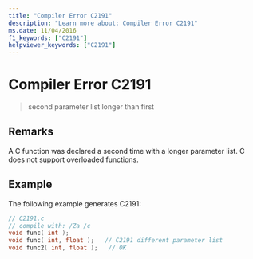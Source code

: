 ```yaml
---
title: "Compiler Error C2191"
description: "Learn more about: Compiler Error C2191"
ms.date: 11/04/2016
f1_keywords: ["C2191"]
helpviewer_keywords: ["C2191"]
---
```

# Compiler Error C2191

> second parameter list longer than first

## Remarks

A C function was declared a second time with a longer parameter list. C does not support overloaded functions.

## Example

The following example generates C2191:

```c
// C2191.c
// compile with: /Za /c
void func( int );
void func( int, float );   // C2191 different parameter list
void func2( int, float );   // OK
```
